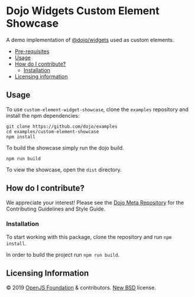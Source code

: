 # Dojo Widgets Custom Element Showcase

A demo implementation of [@dojo/widgets](https://github.com/dojo/widgets) used as custom elements.

- [Pre-requisites](#pre-requisites)
- [Usage](#usage)
- [How do I contribute?](#how-do-i-contribute)
  - [Installation](#installation)
- [Licensing information](#licensing-information)

## Usage

To use `custom-element-widget-showcase`, clone the `examples` repository and install the npm dependencies:

```shell
git clone https://github.com/dojo/examples
cd examples/custom-element-showcase
npm install
```

To build the showcase simply run the dojo build.

```
npm run build
```

To view the showcase, open the `dist` directory.

## How do I contribute?

We appreciate your interest! Please see the [Dojo Meta Repository](https://github.com/dojo/meta#readme) for the Contributing Guidelines and Style Guide.

### Installation

To start working with this package, clone the repository and run `npm install`.

In order to build the project run `npm run build`.

## Licensing Information

© 2019 [OpenJS Foundation](https://openjsf.org) & contributors. [New BSD](http://opensource.org/licenses/BSD-3-Clause) license.
